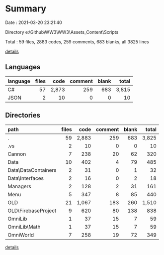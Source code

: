# Summary

Date : 2021-03-20 23:21:40

Directory e:\Github\WW3\WW3\Assets\_Content\Scripts

Total : 59 files,  2883 codes, 259 comments, 683 blanks, all 3825 lines

[details](details.md)

## Languages
| language | files | code | comment | blank | total |
| :--- | ---: | ---: | ---: | ---: | ---: |
| C# | 57 | 2,873 | 259 | 683 | 3,815 |
| JSON | 2 | 10 | 0 | 0 | 10 |

## Directories
| path | files | code | comment | blank | total |
| :--- | ---: | ---: | ---: | ---: | ---: |
| . | 59 | 2,883 | 259 | 683 | 3,825 |
| .vs | 2 | 10 | 0 | 0 | 10 |
| Cannon | 7 | 238 | 20 | 62 | 320 |
| Data | 10 | 402 | 4 | 79 | 485 |
| Data\DataContainers | 2 | 31 | 0 | 1 | 32 |
| Data\Interfaces | 2 | 16 | 0 | 2 | 18 |
| Managers | 2 | 128 | 2 | 31 | 161 |
| Menu | 5 | 347 | 8 | 85 | 440 |
| OLD | 21 | 1,067 | 183 | 260 | 1,510 |
| OLD\FirebaseProject | 9 | 620 | 80 | 138 | 838 |
| OmniLib | 1 | 37 | 15 | 7 | 59 |
| OmniLib\Math | 1 | 37 | 15 | 7 | 59 |
| OmniWorld | 7 | 258 | 19 | 72 | 349 |

[details](details.md)